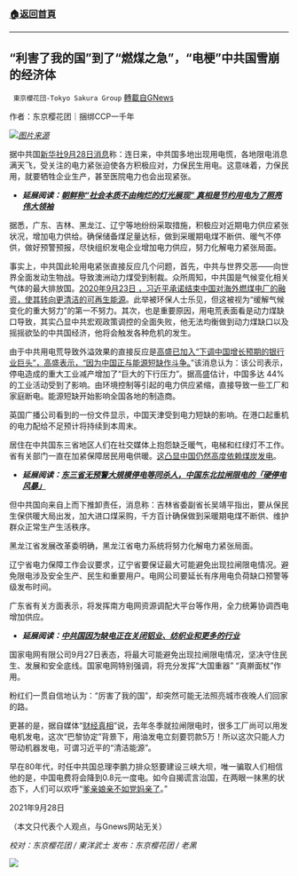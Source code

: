 ###  [:house:返回首頁](https://github.com/ourhimalayas/txt)
---


## “利害了我的国”到了“燃煤之急”，“电梗”中共国雪崩的经济体
` 東京櫻花団-Tokyo Sakura Group` [轉載自GNews](https://gnews.org/zh-hans/1560375/)

作者：东京樱花团｜捆绑CCP一千年

![](https://assets.gnews.org/wp-content/uploads/2021/09/利害了我的国到了燃煤之急，电梗中共国雪崩的经济体.png)[*图片来源*](https://ichef.bbci.co.uk/news/976/cpsprodpb/1301B/production/_120715877_8b33c47f-5dec-48b6-8351-e257205990ee.jpg)

据中共国[新华社9月28日消息](http://paper.news.cn/2021-09/28/c_1211385642.htm)称：连日来，中共国多地出现用电慌，各地限电消息满天飞，受关注的电力紧张迫使各方积极应对，力保民生用电。这意味着，力保民用，就要牺牲企业生产，甚至医院电力也会出现紧张。

- ***延展阅读：***[***朝鲜称“社会本质不由绚烂的灯光展现” 真相是节约用电为了照亮伟大领袖***](https://www.guancha.cn/Neighbors/2015_02_05_308694.shtml)


据悉，广东、吉林、黑龙江、辽宁等地纷纷采取措施，积极应对近期电力供应紧张状况，增加电力供给。确保储备煤足量达标，做到采暖期电煤不断供、暖气不停供，做好预警预报，尽快组织发电企业增加电力供应，努力化解电力紧张局面。

事实上，中共国此轮用电紧张直接反应几个问题，首先，中共与世界交恶——向世界全面发动生物战。导致澳洲动力煤受到制裁。众所周知，中共国是气候变化相关气体的最大排放国。[2020年9月23日 ，习近平承诺结束中国对海外燃煤电厂的融资，使其转向更清洁的可再生能源](https://cn.reuters.com/article/column-china-coal-power-0923-idCNKBS2GJ0JB)。此举被环保人士乐见，但这被视为“缓解气候变化的重大努力”的第一不努力。其次，也是重要原因，用电荒表面看是动力煤缺口导致，其实凸显中共宏观政策调控的全面失败，他无法均衡做到动力煤缺口以及摇摇欲坠的中共国经济，他将会触发各种危机的发生。

由于中共用电荒导致外溢效果的直接反应是[高盛已加入“下调中国增长预期的银行业巨头”，高盛表示，“因为中国正与能源短缺作斗争。](https://www.bbc.com/news/business-58704200)”该消息认为：该公司表示，停电造成的重大工业减产增加了“巨大的下行压力”。据高盛估计，中国多达 44% 的工业活动受到了影响。由环境控制等引起的电力供应紧缩，直接导致一些工厂和家庭断电。能源短缺开始影响全国各地的制造商。

英国广播公司看到的一份文件显示，中国天津受到电力短缺的影响。在港口起重机的电力配给不足预计将持续到本周末。

居住在中共国东三省地区人们在社交媒体上抱怨缺乏暖气，电梯和红绿灯不工作。省有关部门一直在加紧保障居民用电供暖。[这凸显中国仍然高度依赖煤炭发电](https://www.bbc.com/news/business-58704200)。

- ***延展阅读：***[***东三省无预警大規模停电等同杀人，中国东北拉闸限电的「硬停电风暴」***](https://global.udn.com/global_vision/story/8662/5776792)


但中共国向来自上而下推卸责任，消息称：吉林省委副省长吴靖平指出，要从保民生保供暖大局出发，加大进口煤采购，千方百计确保做到采暖期电煤不断供、维护群众正常生产生活秩序。

黑龙江省发展改革委明确，黑龙江省电力系统将努力化解电力紧张局面。

辽宁省电力保障工作会议要求，辽宁省要保证最大可能避免出现拉闸限电情况。避免限电涉及安全生产、民生和重要用户。电网公司要延长有序用电负荷缺口预警等级发布时间。

广东省有关方面表示，将发挥南方电网资源调配大平台等作用，全力统筹协调西电增加供应。

- ***延展阅读：***[***中共国因为缺电正在关闭铝业、纺织业和更多的行业***](https://www.secretchina.com/news/gb/2021/09/28/984871.html)


国家电网有限公司9月27日表态，将最大可能避免出现拉闸限电情况，坚决守住民生、发展和安全底线。国家电网特别强调，将充分发挥“大国重器” “真擀面杖”作用。

粉红们一贯自信地认为：“厉害了我的国”，却突然可能无法照亮城市夜晚人们回家的路。

更甚的是，据自媒体“[财经真相](https://twitter.com/caijingxiang/status/1441356969722335232?s=20)”说，去年冬季就拉闸限电时，很多工厂尚可以用发电机发电，这次“巴黎协定”背景下，用油发电立刻要罚款5万！所以这次只能人力带动机器发电，可谓习近平的“清洁能源”。

早在80年代，时任中共国总理李鹏力排众怒要建设三峡大坝，唯一骗取人们相信他的是，中国电费将会降到0.8元一度电。如今自揭谎言治国，在两眼一抹黑的状态下，人们可以欢呼“[爹亲娘亲不如党妈亲了](https://vct.news/news/04b894d8-518b-4c06-bfca-86ef203b3521)。”

2021年9月28日

（本文只代表个人观点，与Gnews网站无关）

*校对：东京樱花团 / 東洋武士*
*发布：东京樱花团 / 老黑*

![](https://assets.gnews.org/wp-content/uploads/2021/09/樱花团图标-1.jpg)
